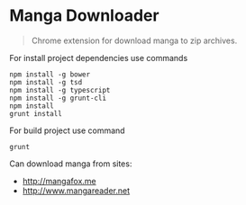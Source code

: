 # Manga Downloader
> Chrome extension for download manga to zip archives.

For install project dependencies use commands
```shell
npm install -g bower 
npm install -g tsd
npm install -g typescript
npm install -g grunt-cli
npm install
grunt install
```

For build project use command
```shell
grunt
```

Can download manga from sites:
* http://mangafox.me
* http://www.mangareader.net

